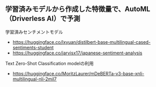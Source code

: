 ## 学習済みモデルから作成した特徴量で、AutoML（Driverless AI）で予測


学習済みセンチメントモデル
- https://huggingface.co/lxyuan/distilbert-base-multilingual-cased-sentiments-student
- https://huggingface.co/jarvisx17/japanese-sentiment-analysis

Text Zero-Shot Classification modelの利用
- https://huggingface.co/MoritzLaurer/mDeBERTa-v3-base-xnli-multilingual-nli-2mil7

